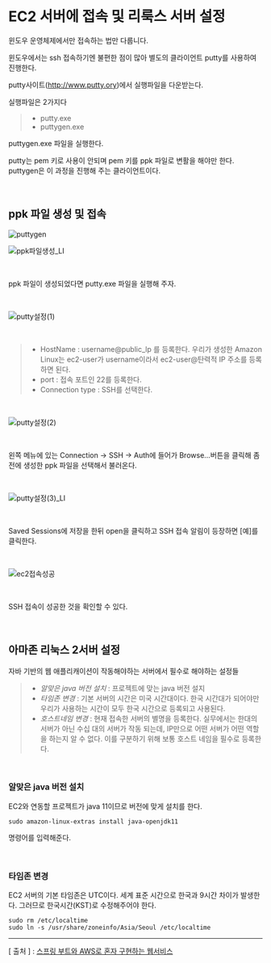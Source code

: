 EC2 서버에 접속 및 리룩스 서버 설정
===

윈도우 운영체제에서만 접속하는 법만 다룹니다.

윈도우에서는 ssh 접속하기엔 불편한 점이 많아 별도의 클라이언트 putty를 사용하여 진행한다.

putty사이트(http://www.putty.ory)에서 실행파일을 다운받는다.

실행파일은 2가지다

> * putty.exe
> * puttygen.exe

puttygen.exe 파일을 실행한다.

putty는 pem 키로 사용이 안되며 pem 키를 ppk 파일로 변활을 해야만 한다. puttygen은 이 과정을 진행해 주는 클라이언트이다.

<br/>

ppk 파일 생성 및 접속
---

![puttygen](https://user-images.githubusercontent.com/45932388/110197051-31259580-7e8c-11eb-8e0b-1a3cf138584d.png)

![ppk파일생성_LI](https://user-images.githubusercontent.com/45932388/110197065-47335600-7e8c-11eb-96ee-0a88f3aba1cf.jpg)

<br/>

ppk 파일이 생성되었다면 putty.exe 파일을 실행해 주자.

<br/>

![putty설정(1)](https://user-images.githubusercontent.com/45932388/110197210-68e10d00-7e8d-11eb-83b7-624ceaf8a1a2.PNG)

<br/>

> * HostName : username@public_lp 를 등록한다. 우리가 생성한 Amazon Linux는 ec2-user가 username이라서 ec2-user@탄력적 IP 주소를 등록하면 된다.
> * port : 접속 포트인 22를 등록한다.
> * Connection type : SSH를 선택한다.

<br/>

![putty설정(2)](https://user-images.githubusercontent.com/45932388/110197217-6e3e5780-7e8d-11eb-8310-454d4273c120.PNG)

<br/>

왼쪽 메뉴에 있는 Connection -> SSH -> Auth에 들어가 Browse...버튼을 클릭해 좀 전에 생성한 ppk 파일을 선택해서 불러온다.

<br/>

![putty설정(3)_LI](https://user-images.githubusercontent.com/45932388/110197222-74343880-7e8d-11eb-85c9-fe5598915b79.jpg)

<br/>

Saved Sessions에 저장을 한뒤 open을 클릭하고 SSH 접속 알림이 등장하면 [예]를 클릭한다.

<br/>

![ec2접속성공](https://user-images.githubusercontent.com/45932388/110197226-7a2a1980-7e8d-11eb-8cb5-a838271938df.PNG)

<br/>

SSH 접속이 성공한 것을 확인할 수 있다.

<br/>

아마존 리눅스 2서버 설정
---

자바 기반의 웹 애플리캐이션이 작동해야하는 서버에서 필수로 해야하는 설정들

> * *알맞은 java 버전 설치*  : 프로젝트에 맞는 java 버전 설지
> * *타임존 변경*  : 기본 서버의 시간은 미국 시간대이다. 한국 시간대가 되어야만 우리가 사용하는 시간이 모두 한국 시간으로 등록되고 사용된다.
> * *호스트네임 변경*  : 현재 접속한 서버의 별명을 등록한다. 실무에서는 한대의 서버가 아닌 수십 대의 서버가 작동 되는데, 
>                      IP만으로 어떤 서버가  어떤 역할을 하는지 알 수 없다. 이를 구분하기 위해 보통 호스트 네임을 필수로 등록한다.

<br/>

### 알맞은 java 버전 설치

EC2와 연동할 프로젝트가 java 11이므로 버전에 맞게 설치를 한다. 
```
sudo amazon-linux-extras install java-openjdk11
```
명령어를 입력해준다.

<br/>

### 타임존 변경


EC2 서버의 기본 타임존은 UTC이다. 세계 표준 시간으로 한국과 9시간 차이가 발생한다. 그러므로 한국시간(KST)로 수정해주어야 한다.

```
sudo rm /etc/localtime
sudo ln -s /usr/share/zoneinfo/Asia/Seoul /etc/localtime
```



---
[ 출처 ] : [스프링 부트와 AWS로 혼자 구현하는 웹서비스](http://www.yes24.com/Product/Goods/83849117?OzSrank=1)   


